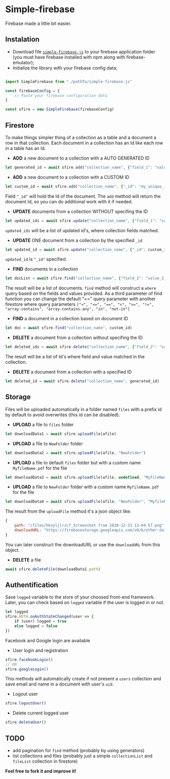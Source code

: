 # Simple-firebase
Firebase made a little bit easier. 


## Instalation

- Download file [`simple-firebase.js`](https://raw.githubusercontent.com/ClimenteA/simple-firebase/main/simple-firebase.js) to your firebase application folder (you must have firebase installed with npm along with firebase-emulator);
- Initialize the library with your firebase config data;

```js

import SimpleFirebase from "./pathTo/simple-firebase.js"

const firebaseConfig = {
    // Paste your firebase configuration data
}

const sfire = new SimpleFirebase(firebaseConfig)

```


## Firestore 

To make things simpler thing of a collection as a table and a document a row in that collection.
Each document in a collection has an Id like each row in a table has an Id. 


- **ADD** a new document to a collection with a AUTO GENERATED ID
```js
let generated_id = await sfire.add("collection_name", {"field_1": "value_1", "field_2": "value_2"})
```

- **ADD** a new document to a collection with a CUSTOM ID
```js
let custom_id = await sfire.add("collection_name", {"_id": "my_unique_id", "field_1": "value_1", "field_2": "value_2"})
```
Field `"_id"` will hold the Id of the document.
The `add` method will return the document Id, so you can do additional work with it if needed. 


- **UPDATE** documents from a collection WITHOUT specifing the ID
```js
let updated_ids = await sfire.update("collection_name", {"field_1": "value_1"}, {"field_1": "value_1_updated"})
```
`updated_ids` will be a list of updated id's, where collection fields matched.


- **UPDATE** ONE document from a collection by the specified `_id`
```js
let updated_id = await sfire.update("collection_name", {"_id": custom_id, "field_2": "value_2_updated"})
```
`updated_id` is `"_id"` specified.


- **FIND** documents in a collection     
```js   
let docList = await sfire.find("collection_name", {"field_2": "value_2_updated"})
```
The result will be a list of documents.
`find` method will construct a `where` query based on the fields and values provided.
As a third parameter of find function you can change the default "==" query parameter with another 
firestore where query parameters 
`["<", "<=", "==", ">", ">=", "!=", "array-contains", "array-contains-any", "in", "not-in"]`


- **FIND** a document in a collection based on document ID
```js
let doc = await sfire.find("collection_name", custom_id)
```

- **DELETE** a document from a collection without specifing the ID
```js
let deleted_ids = await sfire.delete("collection_name", {"field_2": "value_2_updated"})
```
The result will be a list of Id's where field and value matched in the collection.

- **DELETE** a document from a collection with a specified ID
```js
let deleted_id = await sfire.delete("collection_name", generated_id)
```


## Storage 

Files will be uploaded automatically in a folder named `files` with a prefix id by default to avoid overwrites (this id can be disabled).


- **UPLOAD** a file to `files` folder 
```js
let downloadData1 = await sfire.uploadFile(afile)
```

- **UPLOAD** a file to `NewFolder` folder 
```js
let downloadData2 = await sfire.uploadFile(afile, "NewFolder")
```

- **UPLOAD** a file to default `files` folder but with a custom name `MyfileName.pdf` for the file 
```js
let downloadData3 = await sfire.uploadFile(afile, undefined, "MyfileName.pdf")
```

- **UPLOAD** a file to `NewFolder` folder with a custom name `MyfileName.pdf` for the file 
```js
let downloadData4 = await sfire.uploadFile(afile, "NewFolder", "MyfileName.pdf", false)
```

The result from the `uploadFile` method it's a json object like:
```js
{
    path: "/files/hkvyljlrzcf_Screenshot from 2020-12-23 13-04-57.png", 
    downloadURL: "https://firebasestorage.googleapis.com/v0/b/other-data/token=etc"
}
```

You can later construct the downloadURL or use the `downloadURL` from this object.


- **DELETE** a file 
```js
await sfire.deleteFile(downloadData1.path)
```

## Authentification 

Save `logged` variable to the store of your choosed front-end framework.
Later, you can check based on `logged` variable if the user is logged in or not.

```js
let logged
sfire.AUTH.onAuthStateChanged(user => {
    if (user) logged = true
    else logged = false 
})
```

Facebook and Google login are available 

- User login and registration
```js
sfire.facebookLogin() 
// OR
sfire.googleLogin()
```

This methods will automatically create if not present a `users` collection and save email and name in a document with user's `uid`.


- Logout user
```js
sfire.logoutUser()
```

- Delete current logged user
```js
sfire.deleteUser()
```


## TODO

- add pagination for `find` method (probably by using generators)
- list collections and files (probably just a simple `collectionList` and `fileList` collection in firestore)

**Feel free to fork it and improve it!**

